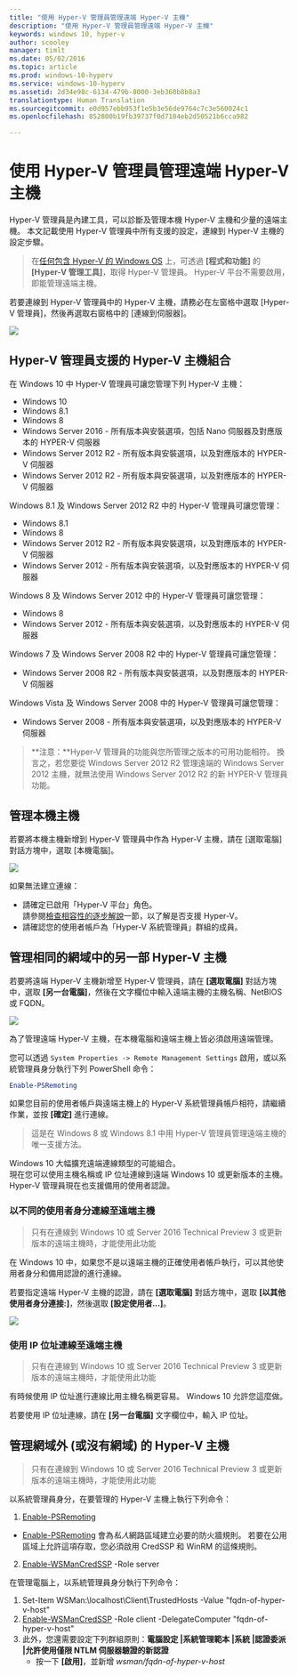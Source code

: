 ```yaml
---
title: "使用 Hyper-V 管理員管理遠端 Hyper-V 主機"
description: "使用 Hyper-V 管理員管理遠端 Hyper-V 主機"
keywords: windows 10, hyper-v
author: scooley
manager: timlt
ms.date: 05/02/2016
ms.topic: article
ms.prod: windows-10-hyperv
ms.service: windows-10-hyperv
ms.assetid: 2d34e98c-6134-479b-8000-3eb360b8b8a3
translationtype: Human Translation
ms.sourcegitcommit: e0d957ebb953f1e5b3e56de9764c7c3e560024c1
ms.openlocfilehash: 852800b19fb39737f0d7104eb2d50521b6cca982

---
```


# 使用 Hyper-V 管理員管理遠端 Hyper-V 主機

Hyper-V 管理員是內建工具，可以診斷及管理本機 Hyper-V 主機和少量的遠端主機。  本文記載使用 Hyper-V 管理員中所有支援的設定，連線到 Hyper-V 主機的設定步驟。

> 在[任何包含 Hyper-V 的 Windows OS](../quick_start/walkthrough_compatibility.md#OperatingSystemRequirements) 上，可透過 **[程式和功能]** 的 **[Hyper-V 管理工具]**，取得 Hyper-V 管理員。  Hyper-V 平台不需要啟用，即能管理遠端主機。

若要連線到 Hyper-V 管理員中的 Hyper-V 主機，請務必在左窗格中選取 [Hyper-V 管理員]，然後再選取右窗格中的 [連線到伺服器]。

![](media/HyperVManager-ConnectToHost.png)

## Hyper-V 管理員支援的 Hyper-V 主機組合
在 Windows 10 中 Hyper-V 管理員可讓您管理下列 Hyper-V 主機：
* Windows 10
* Windows 8.1
* Windows 8
* Windows Server 2016 - 所有版本與安裝選項，包括 Nano 伺服器及對應版本的 HYPER-V 伺服器
* Windows Server 2012 R2 - 所有版本與安裝選項，以及對應版本的 HYPER-V 伺服器
* Windows Server 2012 R2 - 所有版本與安裝選項，以及對應版本的 HYPER-V 伺服器

Windows 8.1 及 Windows Server 2012 R2 中的 Hyper-V 管理員可讓您管理：
* Windows 8.1
* Windows 8
* Windows Server 2012 R2 - 所有版本與安裝選項，以及對應版本的 HYPER-V 伺服器
* Windows Server 2012 - 所有版本與安裝選項，以及對應版本的 HYPER-V 伺服器

Windows 8 及 Windows Server 2012 中的 Hyper-V 管理員可讓您管理：
* Windows 8
* Windows Server 2012 - 所有版本與安裝選項，以及對應版本的 HYPER-V 伺服器

Windows 7 及 Windows Server 2008 R2 中的 Hyper-V 管理員可讓您管理：
* Windows Server 2008 R2 - 所有版本與安裝選項，以及對應版本的 HYPER-V 伺服器

Windows Vista 及 Windows Server 2008 中的 Hyper-V 管理員可讓您管理：
* Windows Server 2008 - 所有版本與安裝選項，以及對應版本的 HYPER-V 伺服器

> **注意：**Hyper-V 管理員的功能與您所管理之版本的可用功能相符。 換言之，若您要從 Windows Server 2012 R2 管理遠端的 Windows Server 2012 主機，就無法使用 Windows Server 2012 R2 的新 HYPER-V 管理員功能。

## 管理本機主機 ##
若要將本機主機新增到 Hyper-V 管理員中作為 Hyper-V 主機，請在 [選取電腦] 對話方塊中，選取 [本機電腦]。

![](media/HyperVManager-ConnectToLocalHost.png)

如果無法建立連線：
*  請確定已啟用「Hyper-V 平台」角色。  
  請參閱[檢查相容性的逐步解說](../quick_start/walkthrough_compatibility.md)一節，以了解是否支援 Hyper-V。
*  請確認您的使用者帳戶為「Hyper-V 系統管理員」群組的成員。


## 管理相同的網域中的另一部 Hyper-V 主機 ##

若要將遠端 Hyper-V 主機新增至 Hyper-V 管理員，請在 **[選取電腦]** 對話方塊中，選取 **[另一台電腦]**，然後在文字欄位中輸入遠端主機的主機名稱、NetBIOS 或 FQDN。

![](media/HyperVManager-ConnectToRemoteHost.png)

為了管理遠端 Hyper-V 主機，在本機電腦和遠端主機上皆必須啟用遠端管理。

您可以透過 `System Properties -> Remote Management Settings` 啟用，或以系統管理員身分執行下列 PowerShell 命令：  

``` PowerShell
Enable-PSRemoting
```

如果您目前的使用者帳戶與遠端主機上的 Hyper-V 系統管理員帳戶相符，請繼續作業，並按 **[確定]** 進行連線。  

> 這是在 Windows 8 或 Windows 8.1 中用 Hyper-V 管理員管理遠端主機的唯一支援方法。


Windows 10 大幅擴充遠端連線類型的可能組合。  
現在您可以使用主機名稱或 IP 位址連線到遠端 Windows 10 或更新版本的主機。  Hyper-V 管理員現在也支援備用的使用者認證。  


### 以不同的使用者身分連線至遠端主機
> 只有在連線到 Windows 10 或 Server 2016 Technical Preview 3 或更新版本的遠端主機時，才能使用此功能

在 Windows 10 中，如果您不是以遠端主機的正確使用者帳戶執行，可以其他使用者身分和備用認證的進行連線。

若要指定遠端 Hyper-V 主機的認證，請在 **[選取電腦]** 對話方塊中，選取 **[以其他使用者身分連接:]**，然後選取 **[設定使用者...]**。

![](media/HyperVManager-ConnectToRemoteHostAltCreds.png)


### 使用 IP 位址連線至遠端主機
> 只有在連線到 Windows 10 或 Server 2016 Technical Preview 3 或更新版本的遠端主機時，才能使用此功能

有時候使用 IP 位址進行連線比用主機名稱更容易。 Windows 10 允許您這麼做。

若要使用 IP 位址連線，請在 **[另一台電腦]** 文字欄位中，輸入 IP 位址。


## 管理網域外 (或沒有網域) 的 Hyper-V 主機 ##
> 只有在連線到 Windows 10 或 Server 2016 Technical Preview 3 或更新版本的遠端主機時，才能使用此功能

以系統管理員身分，在要管理的 Hyper-V 主機上執行下列命令：

1.  [Enable-PSRemoting](https://technet.microsoft.com/en-us/library/hh849694.aspx)
  * [Enable-PSRemoting](https://technet.microsoft.com/en-us/library/hh849694.aspx) 會為*私人*網路區域建立必要的防火牆規則。 若要在公用區域上允許這項存取，您必須啟用 CredSSP 和 WinRM 的這條規則。
2.  [Enable-WSManCredSSP](https://technet.microsoft.com/en-us/library/hh849872.aspx) -Role server

在管理電腦上，以系統管理員身分執行下列命令：

1. Set-Item WSMan:\localhost\Client\TrustedHosts -Value "fqdn-of-hyper-v-host"
2. [Enable-WSManCredSSP](https://technet.microsoft.com/en-us/library/hh849872.aspx) -Role client -DelegateComputer "fqdn-of-hyper-v-host"
3. 此外，您還需要設定下列群組原則：**電腦設定 |系統管理範本 |系統 |認證委派 |允許使用僅限 NTLM 伺服器驗證的新認證**
    * 按一下 **[啟用]**，並新增 *wsman/fqdn-of-hyper-v-host*



<!--HONumber=Sep16_HO3-->


